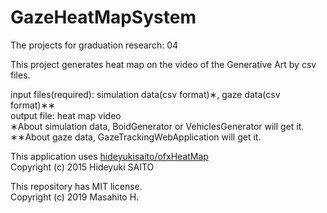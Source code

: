 # GazeHeatMapSystem
The projects for graduation research: 04

This project generates heat map on the video of the Generative Art by csv files.

input files(required): simulation data(csv format)&lowast;, gaze data(csv format)&lowast;&lowast;  
output file: heat map video  
&lowast;About simulation data, BoidGenerator or VehiclesGenerator will get it.  
&lowast;&lowast;About gaze data, GazeTrackingWebApplication will get it.

This application uses [hideyukisaito/ofxHeatMap](https://github.com/hideyukisaito/ofxHeatMap)  
Copyright (c) 2015 Hideyuki SAITO

This repository has MIT license.  
Copyright (c) 2019 Masahito H.
